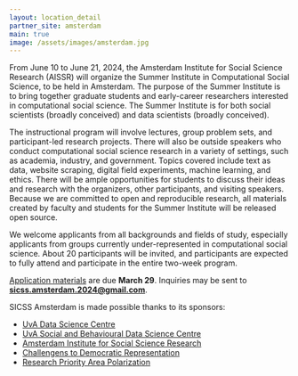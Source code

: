 ```yaml
---
layout: location_detail
partner_site: amsterdam
main: true
image: /assets/images/amsterdam.jpg
---
```


From June 10 to June 21, 2024, the Amsterdam Institute for Social Science Research (AISSR) will organize the Summer Institute in Computational Social Science, to be held in Amsterdam. The purpose of the Summer Institute is to bring together graduate students and early-career researchers interested in computational social science. The Summer Institute is for both social scientists (broadly conceived) and data scientists (broadly conceived).

The instructional program will involve lectures, group problem sets, and participant-led research projects. There will also be outside speakers who conduct computational social science research in a variety of settings, such as academia, industry, and government. Topics covered include text as data, website scraping, digital field experiments, machine learning, and ethics. There will be ample opportunities for students to discuss their ideas and research with the organizers, other participants, and visiting speakers. Because we are committed to open and reproducible research, all materials created by faculty and students for the Summer Institute will be released open source.

We welcome applicants from all backgrounds and fields of study, especially applicants from groups currently under-represented in computational social science. About 20 participants will be invited, and participants are expected to fully attend and participate in the entire two-week program.

[Application materials](https://compsocialscience.github.io/summer-institute/2024/amsterdam/apply) are due **March 29**. Inquiries may be sent to **sicss.amsterdam.2024@gmail.com**.


SICSS Amsterdam is made possible thanks to its sponsors: 
- [UvA Data Science Centre](https://dsc.uva.nl/)
- [UvA Social and Behavioural Data Science Centre](https://sobedsc.uva.nl/)
- [Amsterdam Institute for Social Science Research](https://aissr.uva.nl/)
- [Challengens to Democratic Representation](https://aissr.uva.nl/content/research-groups/challenges-to-democratic-representation/challenges-to-democratic-representation.html)
- [Research Priority Area Polarization](https://www.uva.nl/en/about-the-uva/organisation/faculties/faculty-of-social-and-behavioural-sciences/research/priority-areas-and-research-centres/polarisation/polarisation.html)
